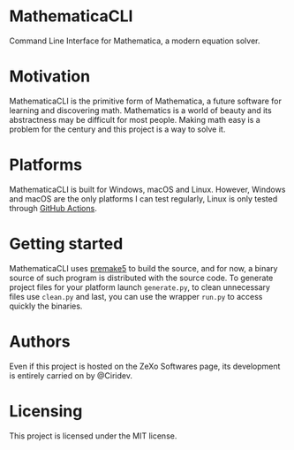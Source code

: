 # MathematicaCLI
Command Line Interface for Mathematica, a modern equation solver.

# Motivation
MathematicaCLI is the primitive form of Mathematica, a future software for learning and discovering math.
Mathematics is a world of beauty and its abstractness may be difficult for most people. Making math easy
is a problem for the century and this project is a way to solve it.

# Platforms
MathematicaCLI is built for Windows, macOS and Linux. However, Windows and macOS are the only platforms I can test regularly,
Linux is only tested through [GitHub Actions](https://github.com/ZeXo-Softwares/MathematicaCLI/actions).

# Getting started
MathematicaCLI uses [premake5](https://premake.github.io) to build the source, and for now, a binary source of such program is distributed with the source code.
To generate project files for your platform launch `generate.py`, to clean unnecessary files use `clean.py` and last, you can use the wrapper `run.py`
to access quickly the binaries.

# Authors
Even if this project is hosted on the ZeXo Softwares page, its development is entirely carried on by @Ciridev.

# Licensing
This project is licensed under the MIT license.
